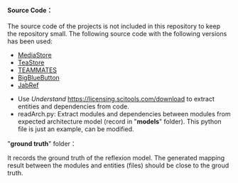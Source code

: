 #### Source Code：

The source code of the projects is not included in this repository to keep the repository small.
The following source code with the following versions has been used:

* [MediaStore](https://github.com/ArDoCo/MediaStore3/commit/94c398fa02b3d6b8d71517522a7206d37ed3a9af)
* [TeaStore](https://github.com/ArDoCo/TeaStore/commit/bdc49020a55cfa97eaabbb25744fefbc2697defa)
* [TEAMMATES](https://github.com/ArDoCo/teammates/commit/b24519a2af9e17b2bc9c025e87e4cf60009c425d)
* [BigBlueButton](https://github.com/ArDoCo/bigbluebutton/commit/8fa2507d6c3865a9850004fd6fefd09738e68406)
* [JabRef](https://github.com/ArDoCo/jabref/commit/6269698cae437610ec79c38e6dd611eef7e88afe)





- Use *Understand* https://licensing.scitools.com/download to extract entities and dependencies from code. 
- readArch.py: Extract modules and dependencies between modules from expected architecture model (record in "**models**" folder). This python file is just an example, can be modified.





"**ground truth**" folder：

It records the ground truth of the reflexion model. The generated mapping result between the modules and entities (files) should be close to the groud truth.
